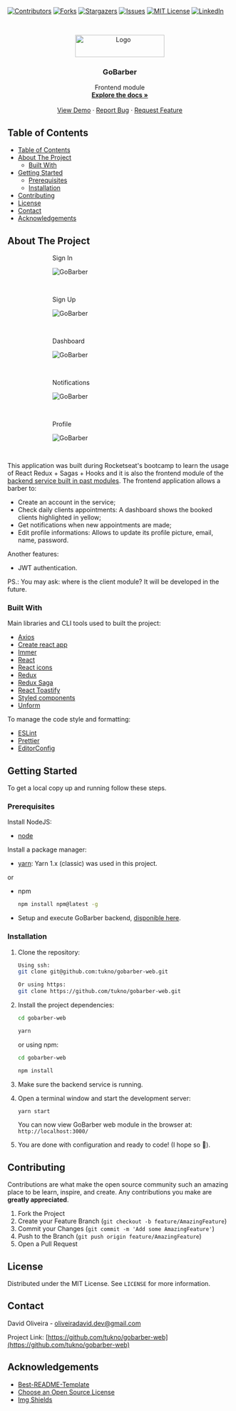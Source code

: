 <!--
*** Thanks for checking out this README Template. If you have a suggestion that would
*** make this better, please fork the repo and create a pull request or simply open
*** an issue with the tag "enhancement".
*** Thanks again! Now go create something AMAZING! :D
-->

<!-- PROJECT SHIELDS -->
<!--
*** I'm using markdown "reference style" links for readability.
*** Reference links are enclosed in brackets [ ] instead of parentheses ( ).
*** See the bottom of this document for the declaration of the reference variables
*** for contributors-url, forks-url, etc. This is an optional, concise syntax you may use.
*** https://www.markdownguide.org/basic-syntax/#reference-style-links
-->

[![Contributors][contributors-shield]][contributors-url]
[![Forks][forks-shield]][forks-url]
[![Stargazers][stars-shield]][stars-url]
[![Issues][issues-shield]][issues-url]
[![MIT License][license-shield]][license-url]
[![LinkedIn][linkedin-shield]][linkedin-url]

<!-- PROJECT LOGO -->
<br />
<p align="center">
  <a href="https://github.com/tukno/gobarber-web">
    <img src="src/assets/images/logo-purple.svg" alt="Logo" width="200" height="50">
  </a>

  <h3 align="center">GoBarber</h3>

  <p align="center">
    Frontend module
    <br />
    <a href="https://github.com/tukno/gobarber-web"><strong>Explore the docs »</strong></a>
    <br />
    <br />
    <a href="https://gobarber.netlify.com/">View Demo</a>
    ·
    <a href="https://github.com/tukno/gobarber-web/issues">Report Bug</a>
    ·
    <a href="https://github.com/tukno/gobarber-web/issues">Request Feature</a>
  </p>
</p>

<!-- TABLE OF CONTENTS -->

## Table of Contents

- [Table of Contents](#table-of-contents)
- [About The Project](#about-the-project)
  - [Built With](#built-with)
- [Getting Started](#getting-started)
  - [Prerequisites](#prerequisites)
  - [Installation](#installation)
- [Contributing](#contributing)
- [License](#license)
- [Contact](#contact)
- [Acknowledgements](#acknowledgements)

<!-- ABOUT THE PROJECT -->

## About The Project

<div style="width: 60%; height:  auto; margin: 0 auto;">

<p>Sign In</p>

![GoBarber][product-screenshot-signin]

</br>

<p>Sign Up</p>

![GoBarber][product-screenshot-signup]

</br>

<p>Dashboard</p>

![GoBarber][product-screenshot-dashboard]

</br>

<p>Notifications</p>

![GoBarber][product-screenshot-notifications]

</br>

<p>Profile</p>

![GoBarber][product-screenshot-profile]

</br>

</div>

This application was built during Rocketseat's bootcamp to learn the usage of React Redux + Sagas + Hooks and it is also the frontend module of the [backend service built in past modules](https://github.com/tukno/gobarber-api).
The frontend application allows a barber to:

- Create an account in the service;
- Check daily clients appointments: A dashboard shows the booked clients highlighted in yellow;
- Get notifications when new appointments are made;
- Edit profile informations: Allows to update its profile picture, email, name, password.

Another features:

- JWT authentication.

PS.: You may ask: where is the client module? It will be developed in the future.

### Built With

Main libraries and CLI tools used to built the project:

- [Axios](https://github.com/axios/axios)
- [Create react app](https://github.com/facebook/create-react-app)
- [Immer](https://github.com/immerjs/immer)
- [React](https://github.com/facebook/react)
- [React icons](https://github.com/react-icons/react-icons)
- [Redux](https://github.com/reduxjs/redux)
- [Redux Saga](https://github.com/redux-saga/redux-saga)
- [React Toastify](https://github.com/fkhadra/react-toastify)
- [Styled components](https://github.com/styled-components/styled-components)
- [Unform](https://github.com/Rocketseat/unform)

To manage the code style and formatting:

- [ESLint](https://github.com/eslint/eslint)
- [Prettier](https://github.com/prettier/prettier)
- [EditorConfig](https://editorconfig.org/)

<!-- GETTING STARTED -->

## Getting Started

To get a local copy up and running follow these steps.

### Prerequisites

Install NodeJS:

- [node](https://nodejs.org/en/)

Install a package manager:

- [yarn](https://classic.yarnpkg.com/lang/en/): Yarn 1.x (classic) was used in this project.

or

- npm

  ```sh
  npm install npm@latest -g
  ```

- Setup and execute GoBarber backend, [disponible here](https://github.com/tukno/gobarber-api).

### Installation

1. Clone the repository:

   ```sh
   Using ssh:
   git clone git@github.com:tukno/gobarber-web.git

   Or using https:
   git clone https://github.com/tukno/gobarber-web.git
   ```

2. Install the project dependencies:

   ```sh
   cd gobarber-web

   yarn
   ```

   or using npm:

   ```sh
   cd gobarber-web

   npm install
   ```

3. Make sure the backend service is running.

4. Open a terminal window and start the development server:

   ```sh
   yarn start
   ```

   You can now view GoBarber web module in the browser at: `http://localhost:3000/`

5. You are done with configuration and ready to code! (I hope so :tada:).

<!-- USAGE EXAMPLES -->

<!-- ## Usage

Use this space to show useful examples of how a project can be used. Additional screenshots, code examples and demos work well in this space. You may also link to more resources.

_For more examples, please refer to the [Documentation](https://example.com)_ -->

<!-- ROADMAP -->

<!-- ## Roadmap

See the [open issues](https://github.com/tukno/gobarber-web/issues) for a list of proposed features (and known issues). -->

<!-- CONTRIBUTING -->

## Contributing

Contributions are what make the open source community such an amazing place to be learn, inspire, and create. Any contributions you make are **greatly appreciated**.

1. Fork the Project
2. Create your Feature Branch (`git checkout -b feature/AmazingFeature`)
3. Commit your Changes (`git commit -m 'Add some AmazingFeature'`)
4. Push to the Branch (`git push origin feature/AmazingFeature`)
5. Open a Pull Request

<!-- LICENSE -->

## License

Distributed under the MIT License. See `LICENSE` for more information.

<!-- CONTACT -->

## Contact

David Oliveira - oliveiradavid.dev@gmail.com

Project Link: [https://github.com/tukno/gobarber-web](https://github.com/tukno/gobarber-web)

<!-- ACKNOWLEDGEMENTS -->

## Acknowledgements

- [Best-README-Template](https://github.com/othneildrew/Best-README-Template)
- [Choose an Open Source License](https://choosealicense.com)
- [Img Shields](https://shields.io)

<!-- MARKDOWN LINKS & IMAGES -->
<!-- https://www.markdownguide.org/basic-syntax/#reference-style-links -->

[contributors-shield]: https://img.shields.io/github/contributors/tukno/gobarber-web.svg?style=flat-square
[contributors-url]: https://github.com/tukno/gobarber-web/graphs/contributors
[forks-shield]: https://img.shields.io/github/forks/tukno/gobarber-web.svg?style=flat-square
[forks-url]: https://github.com/tukno/gobarber-web/network/members
[stars-shield]: https://img.shields.io/github/stars/tukno/gobarber-web.svg?style=flat-square
[stars-url]: https://github.com/tukno/gobarber-web/stargazers
[issues-shield]: https://img.shields.io/github/issues/tukno/gobarber-web.svg?style=flat-square
[issues-url]: https://github.com/tukno/gobarber-web/issues
[license-shield]: https://img.shields.io/github/license/tukno/gobarber-web.svg?style=flat-square
[license-url]: https://github.com/tukno/gobarber-web/blob/master/LICENSE.txt
[linkedin-shield]: https://img.shields.io/badge/-LinkedIn-black.svg?style=flat-square&logo=linkedin&colorB=555
[linkedin-url]: https://linkedin.com/in/tukno
[product-screenshot-signin]: src/assets/screenshots/signIn.png
[product-screenshot-signup]: src/assets/screenshots/signUp.png
[product-screenshot-dashboard]: src/assets/screenshots/dashboard.png
[product-screenshot-notifications]: src/assets/screenshots/notifications.png
[product-screenshot-profile]: src/assets/screenshots/profile.png
